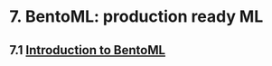 # 7. BentoML: production ready ML

## 7.1 [Introduction to BentoML](https://github.com/bhasarma/mlcoursezoom-camp/blob/main/notes/07-BentoML/01-introduction-to-BentoML)
